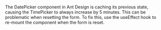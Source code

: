 The DatePicker component in Ant Design is caching its previous state, causing the TimePicker to always increase by 5 minutes. This can be problematic when resetting the form. To fix this, use the useEffect hook to re-mount the component when the form is reset.
